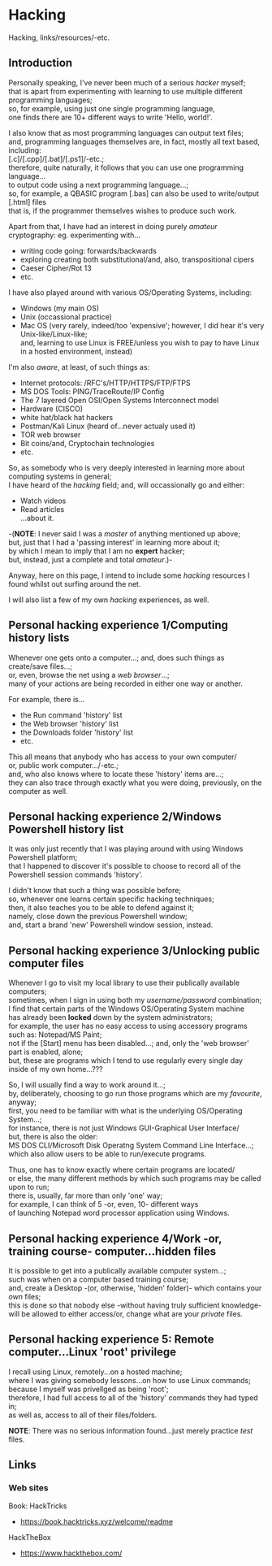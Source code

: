 # Hacking
Hacking, links/resources/-etc.

## Introduction

Personally speaking, I've never been much of a serious *hacker* myself;    
that is apart from experimenting with learning to use multiple different programming languages;    
so, for example, using just one single programming language,     
one finds there are 10+ different ways to write 'Hello, world!'.    

I also know that as most programming languages can output text files;  
and, programming languages themselves are, in fact, mostly all text based, including:    
[.c]/[.cpp]/[.bat]/[.ps1]/-etc.;    
therefore, quite naturally, it follows that you can use one programming language...    
to output code using a next programming language...;   
so, for example, a QBASIC program [.bas] can also be used to write/output [.html] files      
that is, if the programmer themselves wishes to produce such work.     

Apart from that, I have had an interest in doing purely *amateur* cryptography: eg. experimenting with...   

- writing code going: forwards/backwards   
- exploring creating both substitutional/and, also, transpositional cipers       
- Caeser Cipher/Rot 13   
- etc.

I have also played around with various OS/Operating Systems, including:  
- Windows (my main OS)  
- Unix (occassional practice)  
- Mac OS (very rarely, indeed/too 'expensive'; however, I did hear it's very Unix-like/Linux-like;   
  and, learning to use Linux is FREE/unless you wish to pay to have Linux in a hosted environment, instead)

I'm also *aware*, at least, of such things as:  
- Internet protocols: /RFC's/HTTP/HTTPS/FTP/FTPS  
- MS DOS Tools: PING/TraceRoute/IP Config    
- The 7 layered Open OSI/Open Systems Interconnect model  
- Hardware (CISCO)
- white hat/black hat hackers 
- Postman/Kali Linux (heard of...never actualy used it)   
- TOR web browser  
- Bit coins/and, Cryptochain technologies    
- etc.

So, as somebody who is very deeply interested in learning more about computing systems in general;      
I have heard of the *hacking* field; and, will occassionally go and either:  

- Watch videos
- Read articles    
...about it.

-(**NOTE**: I never said I was a *master* of anything mentioned up above;   
but, just that I had a 'passing interest' in learning more about it;  
by which I mean to imply that I am no **expert** hacker;   
but, instead, just a complete and total  *amateur*.)-  

Anyway, here on this page, I intend to include some *hacking* resources I found whilst out surfing around the net.

I will also list a few of my own *hacking* experiences, as well.  

## Personal hacking experience 1/Computing history lists

Whenever one gets onto a computer...; and, does such things as create/save files...;  
or, even, browse the net using a *web browser*...;  
many of your actions are being recorded in either one way or another.  

For example, there is...  
- the Run command 'history' list    
- the Web browser 'history' list  
- the Downloads folder 'history' list
- etc.  

This all means that anybody who has access to your own computer/    
or, public work computer.../-etc.;   
and, who also knows where to locate these 'history' items are...;   
they can also trace through exactly what you were doing, previously, on the computer as well.   

## Personal hacking experience 2/Windows Powershell history list

It was only just recently that I was playing around with using Windows Powershell platform;   
that I happened to discover it's possible to choose to record all of the Powershell session commands 'history'.    

I didn't know that such a thing was possible before;     
so, whenever one learns certain specific hacking techniques;         
then, it also teaches you to be able to defend against it;    
namely, close down the previous Powershell window;  
and, start a brand 'new' Powershell window session, instead.    


## Personal hacking experience 3/Unlocking public computer files

Whenever I go to visit my local library to use their publically available computers;  
sometimes, when I sign in using both my *username/password* combination;  
I find that certain parts of the Windows OS/Operating System machine     
has already been **locked** down by the system administrators;    
for example, the user has no easy access to using accessory programs such as: Notepad/MS Paint;    
not if the [Start] menu has been disabled...; and, only the 'web browser' part is enabled, alone;     
but, these are programs which I tend to use regularly every single day inside of my own home...???       

So, I will usually find a way to work around it...;  
by, deliberately, choosing to go run those programs which are my *favourite*, anyway;        
first, you need to be familiar with what is the underlying OS/Operating System...;    
for instance, there is not just Windows GUI-Graphical User Interface/  
but, there is also the older:  
MS DOS CLI/Microsoft Disk Operatng System Command Line Interface...;     
which also allow users to be able to run/execute programs.    

Thus, one has to know exactly where certain programs are located/    
or else, the many different methods by which such programs may be called upon to run;  
there is, usually, far more than only 'one' way;  
for example, I can think of 5 -or, even, 10- different ways   
of launching Notepad word processor application using Windows.         

## Personal hacking experience 4/Work -or, training course- computer...hidden files

It is possible to get into a publically available computer system...;  
such was when on a computer based training course;  
and, create a Desktop -(or, otherwise, 'hidden' folder)-  which contains your *own* files;    
this is done so that nobody else -without having truly sufficient knowledge-   
will be allowed to either access/or, change what are your *private* files.  

## Personal hacking experience 5: Remote computer...Linux 'root' privilege  

I recall using Linux, remotely...on a hosted machine;  
where I was giving somebody lessons...on how to use Linux commands;    
because I myself was privellged as being 'root';  
therefore, I had full access to all of the 'history' commands they had typed in;    
as well as, access to all of their files/folders.    

**NOTE**: There was no serious information found...just merely practice *test* files.  

## Links

### Web sites

Book: HackTricks  
- https://book.hacktricks.xyz/welcome/readme  

HackTheBox  
- https://www.hackthebox.com/  
